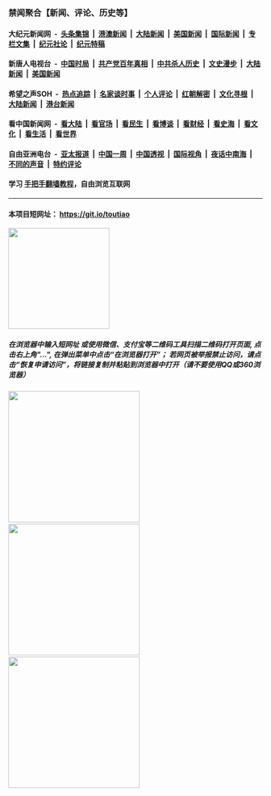 ### 禁闻聚合【新闻、评论、历史等】

#### 大纪元新闻网 &nbsp;-&nbsp; [头条集锦](indexes/E头条集锦.md?t=02051944) &nbsp;|&nbsp; [港澳新闻](indexes/E港澳新闻.md?t=02051944)  &nbsp;|&nbsp; [大陆新闻](indexes/E大陆新闻.md?t=02051944) &nbsp;|&nbsp; [美国新闻](indexes/E美国新闻.md?t=02051944) &nbsp;|&nbsp; [国际新闻](indexes/E国际新闻.md?t=02051944) &nbsp;|&nbsp; [专栏文集](indexes/E专栏文集.md?t=02051944) &nbsp;|&nbsp; [纪元社论](indexes/E纪元社论.md?t=02051944) &nbsp;|&nbsp; [纪元特稿](indexes/E纪元特稿.md?t=02051944) 

#### 新唐人电视台 &nbsp;-&nbsp; [中国时局](indexes/N中国时局.md?t=02051944) &nbsp;|&nbsp; [共产党百年真相](indexes/N共产党百年真相.md?t=02051944) &nbsp;|&nbsp; [中共杀人历史](indexes/N中共杀人历史.md?t=02051944) &nbsp;|&nbsp; [文史漫步](indexes/N文史漫步.md?t=02051944) &nbsp;|&nbsp; [大陆新闻](indexes/N大陆新闻.md?t=02051944) &nbsp;|&nbsp; [美国新闻](indexes/N美国新闻.md?t=02051944)

#### 希望之声SOH &nbsp;-&nbsp; [热点追踪](indexes/H热点追踪.md?t=02051944) &nbsp;|&nbsp; [名家谈时事](indexes/H名家谈时事.md?t=02051944) &nbsp;|&nbsp; [个人评论](indexes/H个人评论.md?t=02051944)  &nbsp;|&nbsp; [红朝解密](indexes/H红朝解密.md?t=02051944) &nbsp;|&nbsp; [文化寻根](indexes/H文化寻根.md?t=02051944) &nbsp;|&nbsp; [大陆新闻](indexes/H大陆新闻.md?t=02051944) &nbsp;|&nbsp; [港台新闻](indexes/H港台新闻.md?t=02051944)

#### 看中国新闻网 &nbsp;-&nbsp; [看大陆](indexes/S看大陆.md?t=02051944) &nbsp;|&nbsp; [看官场](indexes/S看官场.md?t=02051944) &nbsp;|&nbsp; [看民生](indexes/S看民生.md?t=02051944)  &nbsp;|&nbsp; [看博谈](indexes/S看博谈.md?t=02051944) &nbsp;|&nbsp; [看财经](indexes/S看财经.md?t=02051944) &nbsp;|&nbsp; [看史海](indexes/S看史海.md?t=02051944) &nbsp;|&nbsp; [看文化](indexes/S看文化.md?t=02051944) &nbsp;|&nbsp; [看生活](indexes/S看生活.md?t=02051944) &nbsp;|&nbsp; [看世界](indexes/S看世界.md?t=02051944)

#### 自由亚洲电台 &nbsp;-&nbsp; [亚太报道](indexes/R亚太报道.md?t=02051944) &nbsp;|&nbsp; [中国一周](indexes/R中国一周.md?t=02051944) &nbsp;|&nbsp; [中国透视](indexes/R中国透视.md?t=02051944)  &nbsp;|&nbsp; [国际视角](indexes/R国际视角.md?t=02051944) &nbsp;|&nbsp; [夜话中南海](indexes/R夜话中南海.md?t=02051944) &nbsp;|&nbsp; [不同的声音](indexes/R不同的声音.md?t=02051944) &nbsp;|&nbsp; [特约评论](indexes/R特约评论.md?t=02051944)

#### 学习 [手把手翻墙教程](https://github.com/gfw-breaker/guides/wiki)，自由浏览互联网

----

#### 本项目短网址： https://git.io/toutiao
<img src="https://raw.githubusercontent.com/gfw-breaker/banned-news/master/scripts/img/qr.png" width="200px"/>  

##### 在浏览器中输入短网址 或使用微信、支付宝等二维码工具扫描二维码打开页面, 点击右上角"...", 在弹出菜单中点击“在浏览器打开”； 若网页被举报禁止访问，请点击“恢复申请访问”，将链接复制并粘贴到浏览器中打开（请不要使用QQ或360浏览器）

<img src="https://raw.githubusercontent.com/gfw-breaker/banned-news/master/scripts/img/1.png" width="260px"/> &nbsp; <img src="https://raw.githubusercontent.com/gfw-breaker/banned-news/master/scripts/img/2.png" width="260px"/> &nbsp; <img src="https://raw.githubusercontent.com/gfw-breaker/banned-news/master/scripts/img/3.png" width="260px"/>
